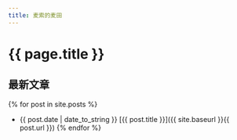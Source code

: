 ```yaml
---
title: 麦索的麦田
---
```



# {{ page.title }}

## 最新文章


{% for post in site.posts %}
- {{ post.date | date_to_string }} [{{ post.title }}]({{ site.baseurl }}{{ post.url }})
{% endfor %}

